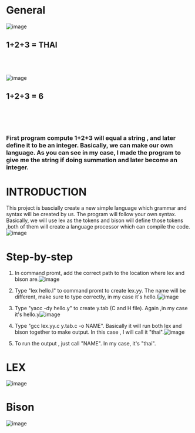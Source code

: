 # General 
![image](https://user-images.githubusercontent.com/36321686/118555578-71c14b00-b728-11eb-81dd-23c9a54b643e.png)
## 1+2+3 = THAI   
<br/><br/><br/>
![image](https://user-images.githubusercontent.com/36321686/118555861-ce246a80-b728-11eb-9a23-c85315ad93fc.png)
## 1+2+3 = 6 
<br/><br/><br/>
###     First program compute 1+2+3 will equal a string , and later define it to be an integer. Basically, we can make our own language. As you can see in my case, I made the program to give me the string if doing summation and later become an integer. 
# INTRODUCTION
This project is bascially create a new simple language which grammar and syntax will be created by us. The program will follow your own syntax. Basically, we will use lex as the tokens and bison will define those tokens ,both of them will create a language processor which can compile the code.
<br/>
![image](https://user-images.githubusercontent.com/36321686/118555261-198a4900-b728-11eb-833c-0c84933ecda9.png)


# Step-by-step
1) In command promt, add the correct path to the location where lex and bison are.![image](https://user-images.githubusercontent.com/36321686/118556775-e0eb6f00-b729-11eb-8659-fc8ba7b06c66.png)

2) Type "lex hello.l" to command promt to create lex.yy. The name will be different, make sure to type correctly, in my case it's hello.l![image](https://user-images.githubusercontent.com/36321686/118556829-f496d580-b729-11eb-82d8-cd31b137c1f1.png)

3) Type "yacc -dy hello.y" to create y.tab (C and H file). Again ,in my case it's hello.y![image](https://user-images.githubusercontent.com/36321686/118557008-3758ad80-b72a-11eb-99ea-d6b539bcbb82.png)

4) Type "gcc lex.yy.c y.tab.c -o NAME". Basically it will run both lex and bison together to make output. In this case , I will call it "thai".![image](https://user-images.githubusercontent.com/36321686/118556959-23ad4700-b72a-11eb-9f25-29453300c0e2.png)

5) To run the output , just call "NAME". In my case, it's "thai".

# LEX
![image](https://user-images.githubusercontent.com/36321686/118557381-b64de600-b72a-11eb-8c73-9ae61af47ee4.png)

# Bison
![image](https://user-images.githubusercontent.com/36321686/118557524-eb5a3880-b72a-11eb-9145-c8b3380ef5a9.png)
